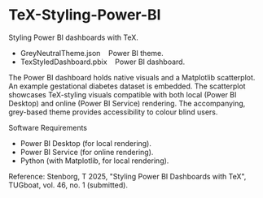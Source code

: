 # TeX-Styling-Power-BI

Styling Power BI dashboards with TeX.

- GreyNeutralTheme.json &nbsp;&nbsp; Power BI theme.<br />
- TexStyledDashboard.pbix &nbsp;&nbsp; Power BI dashboard.<br />

The Power BI dashboard holds native visuals and a Matplotlib scatterplot. An example gestational diabetes dataset is embedded. The scatterplot showcases TeX-styling visuals compatible with both local (Power BI Desktop) and online (Power BI Service) rendering. The accompanying, grey-based theme provides accessibility to colour blind users.

Software Requirements

- Power BI Desktop (for local rendering).<br />
- Power BI Service (for online rendering).<br />
- Python (with Matplotlib, for local rendering).<br />

Reference: Stenborg, T 2025, "Styling Power BI Dashboards with TeX", TUGboat, vol. 46, no. 1 (submitted).
